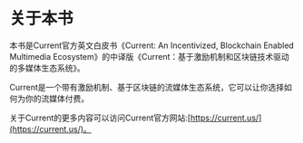 # 关于本书

本书是Current官方英文白皮书《Current: An Incentivized, Blockchain Enabled Multimedia Ecosystem》的中译版《Current：基于激励机制和区块链技术驱动的多媒体生态系统》。

Current是一个带有激励机制、基于区块链的流媒体生态系统，它可以让你选择如何为你的流媒体付费。

关于Current的更多内容可以访问Current官方网站:[https://current.us/](https://current.us/)。

